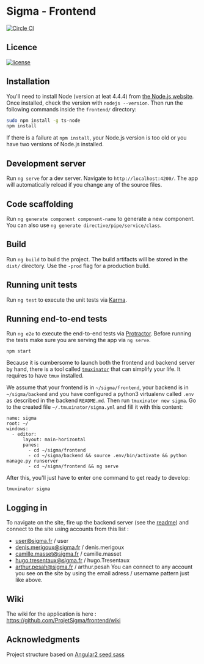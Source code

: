 # Sigma - Frontend

[![Circle CI](https://circleci.com/gh/ProjetSigma/frontend.svg?style=svg)](https://circleci.com/gh/ProjetSigma/frontend)

## Licence
<a href="https://github.com/ProjetSigma/frontend/blob/master/LICENSE.md">
<img src="https://img.shields.io/badge/license-GNU%20Affero%20General%20Public%20License%20%28AGPL%29%20v3.0-blue.svg" alt="license" />
</a>


## Installation

You'll need to install Node (version at leat 4.4.4) from [the Node.js website](https://nodejs.org/en/download/package-manager/). Once installed, check the version with `nodejs --version`. Then run the following commands inside the `frontend/` directory:
```bash
sudo npm install -g ts-node
npm install
```

If there is a failure at `npm install`, your Node.js version is too old or you have two versions of Node.js installed.

## Development server
Run `ng serve` for a dev server. Navigate to `http://localhost:4200/`. The app will automatically reload if you change any of the source files.

## Code scaffolding

Run `ng generate component component-name` to generate a new component. You can also use `ng generate directive/pipe/service/class`.

## Build

Run `ng build` to build the project. The build artifacts will be stored in the `dist/` directory. Use the `-prod` flag for a production build.

## Running unit tests

Run `ng test` to execute the unit tests via [Karma](https://karma-runner.github.io).

## Running end-to-end tests

Run `ng e2e` to execute the end-to-end tests via [Protractor](http://www.protractortest.org/).
Before running the tests make sure you are serving the app via `ng serve`.
```
npm start
```

Because it is cumbersome to launch both the frontend and backend server by hand, there is a tool called [`tmuxinator`](https://github.com/tmuxinator/tmuxinator) that can simplify your life. It requires to have `tmux` installed.

We assume that your frontend is in `~/sigma/frontend`, your backend is in `~/sigma/backend` and you have configured a python3 virtualenv called `.env` as described in the backend `README.md`. Then run `tmuxinator new sigma`. Go to the created file `~/.tmuxinator/sigma.yml` and fill it with this content:
```
name: sigma
root: ~/
windows:
  - editor:
      layout: main-horizontal
      panes:
        - cd ~/sigma/frontend
        - cd ~/sigma/backend && source .env/bin/activate && python manage.py runserver
        - cd ~/sigma/frontend && ng serve
```

After this, you'll just have to enter one command to get ready to develop:
```
tmuxinator sigma
```

## Logging in

To navigate on the site, fire up the backend server (see the [readme](https://github.com/ProjetSigma/backend)) and connect to the site using accounts from this list :
* user@sigma.fr / user
* denis.merigoux@sigma.fr / denis.merigoux
* camille.masset@sigma.fr / camille.masset
* hugo.tresentaux@sigma.fr / hugo.Tresentaux
* arthur.pesah@sigma.fr / arthur.pesah
You can connect to any account you see on the site by using the email adress / username pattern just like above.

## Wiki
The wiki for the application is here : https://github.com/ProjetSigma/frontend/wiki

## Acknowledgments
Project structure based on [Angular2 seed sass](https://github.com/archfirst/angular2-seed-sass)
